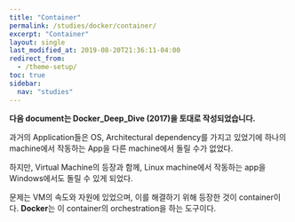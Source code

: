 ```yaml
---
title: "Container"
permalink: /studies/docker/container/
excerpt: "Container"
layout: single
last_modified_at: 2019-08-20T21:36:11-04:00
redirect_from:
  - /theme-setup/
toc: true
sidebar:
  nav: "studies"
---
```

**다음 document는 Docker_Deep_Dive (2017)을 토대로 작성되었습니다.**

과거의 Application들은 OS, Architectural dependency를 가지고 있었기에 하나의 machine에서 작동하는 App을 다른 machine에서 돌릴 수가 없었다.

하지만, Virtual Machine의 등장과 함께, Linux machine에서 작동하는 app을 Windows에서도 돌릴 수 있게 되었다.

문제는 VM의 속도와 자원에 있었으며, 이를 해결하기 위해 등장한 것이 container이다. **Docker**는 이 container의 orchestration을 하는 도구이다.
